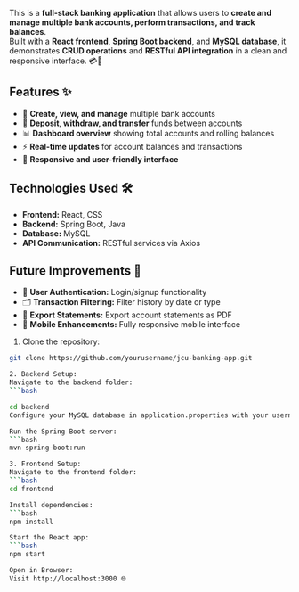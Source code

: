 This is a **full-stack banking application** that allows users to **create and manage multiple bank accounts, perform transactions, and track balances**.  
Built with a **React frontend**, **Spring Boot backend**, and **MySQL database**, it demonstrates **CRUD operations** and **RESTful API integration** in a clean and responsive interface. 💳🚀



## Features ✨

- 🏦 **Create, view, and manage** multiple bank accounts  
- 💸 **Deposit, withdraw, and transfer** funds between accounts  
- 📊 **Dashboard overview** showing total accounts and rolling balances  
- ⚡ **Real-time updates** for account balances and transactions  
- 🎨 **Responsive and user-friendly interface**



## Technologies Used 🛠

- **Frontend:** React, CSS  
- **Backend:** Spring Boot, Java  
- **Database:** MySQL  
- **API Communication:** RESTful services via Axios  



## Future Improvements 🔮

- 🔐 **User Authentication:** Login/signup functionality  
- 🗂 **Transaction Filtering:** Filter history by date or type  
- 📝 **Export Statements:** Export account statements as PDF  
- 📱 **Mobile Enhancements:** Fully responsive mobile interface

1. Clone the repository:  
```bash
git clone https://github.com/yourusername/jcu-banking-app.git

2. Backend Setup:
Navigate to the backend folder:
```bash

cd backend
Configure your MySQL database in application.properties with your username, password, and database name.

Run the Spring Boot server:
```bash
mvn spring-boot:run

3. Frontend Setup:
Navigate to the frontend folder:
```bash
cd frontend

Install dependencies:
```bash
npm install

Start the React app:
```bash
npm start

Open in Browser:
Visit http://localhost:3000 🌐
